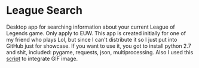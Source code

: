 # League Search

Desktop app for searching information about your current League of Legends game. Only apply to EUW. This app is created
initially for one of my friend who plays Lol, but since I can't distribute it so I just put into GitHub just for showcase.
If you want to use it, you got to install python 2.7 and shit, included: pygame, requests, json, multiprocessing. Also I 
used this [script](http://pygame.org/project-GIFImage-1039-.html) to integrate GIF image. 